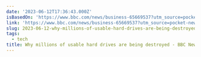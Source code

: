 ```yaml
---
date: '2023-06-12T17:36:43.000Z'
isBasedOn: 'https://www.bbc.com/news/business-65669537?utm_source=pocket-newtab'
link: 'https://www.bbc.com/news/business-65669537?utm_source=pocket-newtab'
slug: 2023-06-12-why-millions-of-usable-hard-drives-are-being-destroyed-bbc-news
tags:
  - tech
title: Why millions of usable hard drives are being destroyed - BBC News
---
```


